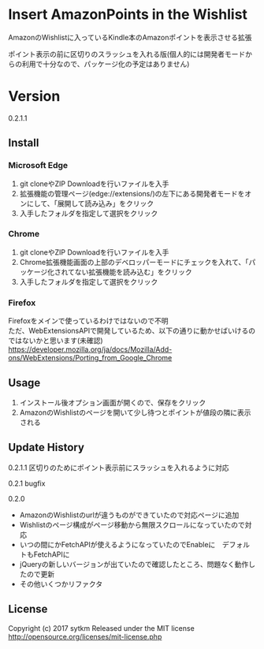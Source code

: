 # Insert AmazonPoints in the Wishlist

AmazonのWishlistに入っているKindle本のAmazonポイントを表示させる拡張

ポイント表示の前に区切りのスラッシュを入れる版(個人的には開発者モードからの利用で十分なので、パッケージ化の予定はありません)

# Version
0.2.1.1

## Install
### Microsoft Edge
1. git cloneやZIP Downloadを行いファイルを入手
1. 拡張機能の管理ページ(edge://extensions/)の左下にある開発者モードをオンにして、「展開して読み込み」をクリック
1. 入手したフォルダを指定して選択をクリック

### Chrome
1. git cloneやZIP Downloadを行いファイルを入手
1. Chrome拡張機能画面の上部のデベロッパーモードにチェックを入れて、「パッケージ化されてない拡張機能を読み込む」をクリック
1. 入手したフォルダを指定して選択をクリック

### Firefox
Firefoxをメインで使っているわけではないので不明  
ただ、WebExtensionsAPIで開発しているため、以下の通りに動かせばいけるのではないかと思います(未確認)  
https://developer.mozilla.org/ja/docs/Mozilla/Add-ons/WebExtensions/Porting_from_Google_Chrome

## Usage
1. インストール後オプション画面が開くので、保存をクリック
1. AmazonのWishlistのページを開いて少し待つとポイントが値段の隣に表示される

## Update History
0.2.1.1
区切りのためにポイント表示前にスラッシュを入れるように対応

0.2.1
bugfix

0.2.0
* AmazonのWishlistのurlが違うものができていたので対応ページに追加
* Wishlistのページ構成がページ移動から無限スクロールになっていたので対応
* いつの間にかFetchAPIが使えるようになっていたのでEnableに　デフォルトもFetchAPIに
* jQueryの新しいバージョンが出ていたので確認したところ、問題なく動作したので更新
* その他いくつかリファクタ

## License
Copyright (c) 2017 sytkm
Released under the MIT license
http://opensource.org/licenses/mit-license.php
